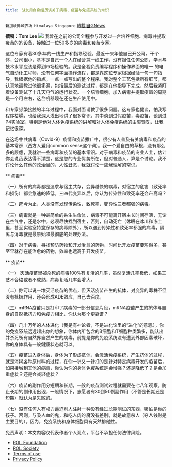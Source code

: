 ```yaml
---
title: 战友用自身经历谈关于病毒、疫苗与免疫系统的常识
---
```

`新加坡狮城农场 Himalaya Singapore` [轉載自GNews](https://gnews.org/zh-hans/2190174/)

**撰稿：Tom Lee**
![](https://assets.gnews.org/wp-content/uploads/2022/03/Screenshot-2022-03-19-131301.jpg)
我曾在之前的公司全程参与开发过一台培养细胞、病毒并提取疫苗的的设备，接触过一位50多岁的病毒和疫苗专家。

这位专家有着30多年的一线生产和指导经验，最近十来年他自己开公司，干个体，公司很小，基本是自己一个人在经营兼一线工作，没有担任任何公职，学术与技术水平应该是得到市场检验的。我是全程负责编写程序和操作界面的唯一 的电气自动化工程师，没有任何字面操作流程，都是靠这位专家根据经验一句一句指导，我根据他的指点，一点一点写出的整个程序。我对整个工艺包括所有细节，都认真地请教过他很多遍，包括最后的测试过程，都是在他指导下完成，然后我紧盯着设备测试了十几天电气的运行状况。一个培育细胞，加入病毒并提取疫苗的周期是一个月左右，这台机器现在还在生产使用中。

和专家频繁接触的半年过程中，我面对面请教了很多问题。这专家也健谈，怕我写程序枯燥，也给我深入浅出地讲了很多常识，其中谈到过假疫苗，毒疫苗，谈到过P4实验室，特别是他对人体免疫系统的讲解和对人体免疫系统的由衷赞叹，让我记忆很深。

在这场中共病毒（Covid-9）疫情和疫苗推广中，很少有人普及有关病毒和疫苗的基本常识（西方人爱用common sense这个词）。我一个爱自由的草根，没有那么多的顾虑，我就讲一些病毒和疫苗的基本常识。对于病毒和疫苗的专业人士，估计你会说我表达得不清楚，这是您的专业优势所在，但对普通人，算是个讨论。我不讨论什么其他的政治目的，人性丑恶，我就讨论一些我理解的常识。

**     病毒**

（一）所有的病毒都是追求与宿主共存，变异越快的病毒，对宿主的危害（致死率和损伤）都会急速的降低。三四代变异以后，你认为传染性和致死率还会升高吗？

（二）迄今为止，人类没有发现传染性，致死率，变异性三者都强的病毒。

（三）病毒就是一种最简单的共生生命体，病毒不可能离开宿主长时间存活，无论在空气中，还是水中，必须尽快找到宿主，否则，自动死亡（休眠在冰川和冻土里，甚至实验室特意保存的病毒除外），所以遇到传染性和致死率都强的病毒，隔离与消毒就是最原始和最彻底的处理办法。

（四）对于病毒，寻找预防药物和开发治愈的药物，时间比开发疫苗要短得多，甚至早就存在能治愈的药物，效率也远高于开发疫苗。

** 疫苗**

（一）  灭活疫苗里被杀死的病毒100%有复活的几率，虽然复活几率极低，如果工艺不合格或者不成熟，病毒复活几率会增大。

（二）你可以说一堆灭活疫苗的优点，但灭活疫苗产生的抗体，对变异的毒株不但没有抵抗作用，还会形成ADE效应，自己去百度。

（三）mRNA疫苗只是打印了病毒的一部分信息片段，mRNA疫苗产生的抗体与自身的自然抵抗力和免疫力相比，你认为那个更靠谱？

（四）几十万年的人体进化（我是有神论者，不是进化论里的“进化”的意思），你的免疫系统远远超出你的想象，你体内所包含的B细胞和T细胞种类繁多，能认出并杀死所有自然界自然产生的病毒，前提是你的免疫系统没有遭到外部因素破坏，你的身体具有一般健康状态就可以。

（五）疫苗进入身体后，身体为了形成抗体，会激活免疫系统，产生抗体的过程，就是消耗各种原材料的过程，在你一针又一针打的是针对特定病毒开发的疫苗后，如果接触到其他的病毒，你认为你的身体免疫系统是会增强？还是降低了？是会加重症状？还是会减轻症状？

（六）疫苗的副作用分短期和长期，一般的疫苗测试过程就需要在七八年观察，防止长期的副作用出现，一般情况下，志愿者有30到50例副作用（不管是长期还是短期）就认为是失败的。

（七）没有任何人有权力逼迫别人注射一种没有经过长期测试的东西，哪怕是你的孩子。否则，与吸人血的鬼，和吃人肉的魔没有差别，就是故意杀人（夺人钱财是主要目的）。因为，免疫系统和身体细胞具有天然排他性。

 

免责声明：本文内容仅代表作者个人观点，平台不承担任何法律风险。

- [ROL Foundation](https://rolfoundation.org/)
- [ROL Society](https://rolsociety.org/)
- [Terms of use](https://gnews.org/terms-of-use-3/)
- [Privacy Policy](https://gnews.org/privacy-policy/)
